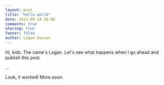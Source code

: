 ```yaml
---
layout: post
title: "hello world"
date: 2013-09-24 16:48
comments: true
sharing: true
footer: false
author: Logan Hasson
---
```


Hi, kids. The name's Logan. Let's see what happens when I go ahead and publish this post.

...

Look, it worked! More soon.